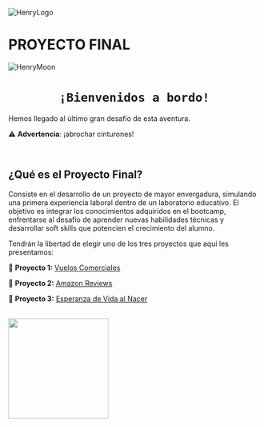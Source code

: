 ![HenryLogo](https://d31uz8lwfmyn8g.cloudfront.net/Assets/logo-henry-white-lg.png)

# **PROYECTO FINAL**

![HenryMoon](https://blog.soyhenry.com/content/images/size/w2000/2022/01/Currcula-Henry.png)


# <h1 align="center">**`¡Bienvenidos a bordo!`**</h1>

Hemos llegado al último gran desafío de esta aventura.

⚠️ **Advertencia**: ¡abrochar cinturones! 

</br>

## **¿Qué es el Proyecto Final?**

Consiste en el desarrollo de un proyecto de mayor envergadura, simulando una primera experiencia laboral dentro de un laboratorio educativo. El objetivo es integrar los conocimientos adquiridos en el bootcamp, enfrentarse al desafío de aprender nuevas habilidades técnicas y desarrollar soft skills que potencien el crecimiento del alumno.

Tendrán la libertad de elegir uno de los tres proyectos que aquí les presentamos:

🚀 **Proyecto 1:** [Vuelos Comerciales](https://github.com/JulianaAragon/DS-PF_Data03/blob/main/Proyectos/Vuelos%20Comerciales.md)

🚀 **Proyecto 2:** [Amazon Reviews](https://github.com/JulianaAragon/DS-PF_Data03/blob/main/Proyectos/Amazon%20Reviews.md)

🚀 **Proyecto 3:** [Esperanza de Vida al Nacer](https://github.com/JulianaAragon/DS-PF_Data03/blob/main/Proyectos/Esperanza%20de%20Vida%20al%20Nacer.md)


</br>  <img src= "https://media.tenor.com/nTa69vUhjGgAAAAd/spongebob-good.gif" height="200">


